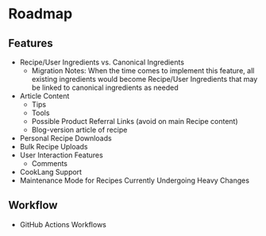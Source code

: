 # Roadmap

## Features
- Recipe/User Ingredients vs. Canonical Ingredients
  - Migration Notes: When the time comes to implement this feature, all existing ingredients would become Recipe/User Ingredients that may be linked to canonical ingredients as needed
- Article Content
  - Tips
  - Tools
  - Possible Product Referral Links (avoid on main Recipe content)
  - Blog-version article of recipe
- Personal Recipe Downloads
- Bulk Recipe Uploads
- User Interaction Features
  - Comments
- CookLang Support
- Maintenance Mode for Recipes Currently Undergoing Heavy Changes

## Workflow
- GitHub Actions Workflows
